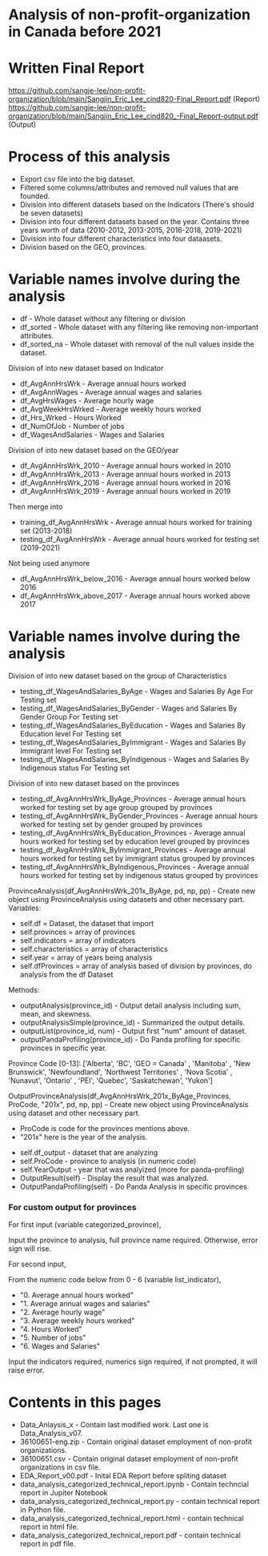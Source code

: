 # Analysis of non-profit-organization in Canada before 2021

# Written Final Report
https://github.com/sangje-lee/non-profit-organization/blob/main/Sangjin_Eric_Lee_cind820-Final_Report.pdf (Report)
https://github.com/sangje-lee/non-profit-organization/blob/main/Sangjin_Eric_Lee_cind820_-Final_Report-output.pdf (Output)

# Process of this analysis
<ul>
  <li>Export csv file into the big dataset.</li>
  <li>Filtered some columns/attributes and removed null values that are founded.</li>
  <li>Division into different datasets based on the Indicators (There's should be seven datasets)</li>
  <li>Division into four different datasets based on the year. Contains three years worth of data (2010-2012, 2013-2015, 2016-2018, 2019-2021)</li>
  <li>Division into four different characteristics into four dataasets.</li>
  <li>Division based on the GEO, provinces.</li>  
</ul>


# Variable names involve during the analysis

<ul>
  <li>df - Whole dataset without any filtering or division</li>
  <li>df_sorted - Whole dataset with any filtering like removing non-important attributes.</li>
  <li>df_sorted_na - Whole dataset with removal of the null values inside the dataset.</li>
</ul>

Division of into new dataset based on Indicator
<ul>
  <li>df_AvgAnnHrsWrk     - Average annual hours worked</li>
  <li>df_AvgAnnWages      - Average annual wages and salaries</li>
  <li>df_AvgHrsWages      - Average hourly wage</li>
  <li>df_AvgWeekHrsWrked  - Average weekly hours worked</li>
  <li>df_Hrs_Wrked        - Hours Worked</li>
  <li>df_NumOfJob         - Number of jobs</li>
  <li>df_WagesAndSalaries - Wages and Salaries</li>
</ul>

Division of into new dataset based on the GEO/year
<ul>
  <li>df_AvgAnnHrsWrk_2010       - Average annual hours worked in 2010</li>
  <li>df_AvgAnnHrsWrk_2013       - Average annual hours worked in 2013</li>
  <li>df_AvgAnnHrsWrk_2016       - Average annual hours worked in 2016</li>
  <li>df_AvgAnnHrsWrk_2019       - Average annual hours worked in 2019</li>
</ul>
Then merge into
<ul>
  <li>training_df_AvgAnnHrsWrk       - Average annual hours worked for training set (2013-2018) </li>
  <li>testing_df_AvgAnnHrsWrk        - Average annual hours worked for testing set (2019-2021) </li>
</ul>
Not being used anymore
<ul>
  <li>df_AvgAnnHrsWrk_below_2016 - Average annual hours worked below 2016</li>
  <li>df_AvgAnnHrsWrk_above_2017 - Average annual hours worked above 2017</li>
</ul>

# Variable names involve during the analysis
Division of into new dataset based on the group of Characteristics
<ul>
  <li>testing_df_WagesAndSalaries_ByAge          - Wages and Salaries By Age For Testing set</li>
  <li>testing_df_WagesAndSalaries_ByGender       - Wages and Salaries By Gender Group For Testing set</li>
  <li>testing_df_WagesAndSalaries_ByEducation    - Wages and Salaries By Education level For Testing set</li>
  <li>testing_df_WagesAndSalaries_ByImmigrant    - Wages and Salaries By Immigrant level For Testing set</li>
  <li>testing_df_WagesAndSalaries_ByIndigenous   - Wages and Salaries By Indigenous status For Testing set</li>
</ul>

Division of into new dataset based on the provinces
<ul>
  <li>testing_df_AvgAnnHrsWrk_ByAge_Provinces        - Average annual hours worked for testing set by age group grouped by provinces</li>
  <li>testing_df_AvgAnnHrsWrk_ByGender_Provinces     - Average annual hours worked for testing set by gender grouped by provinces</li>
  <li>testing_df_AvgAnnHrsWrk_ByEducation_Provinces  - Average annual hours worked for testing set by education level grouped by provinces</li>
  <li>testing_df_AvgAnnHrsWrk_ByImmigrant_Provinces  - Average annual hours worked for testing set by immigrant status  grouped by provinces</li>
  <li>testing_df_AvgAnnHrsWrk_ByIndigenous_Provinces - Average annual hours worked for testing set by indigenous status grouped by provinces</li>
</ul>

ProvinceAnalysis(df_AvgAnnHrsWrk_201x_ByAge, pd, np, pp) - Create new object using ProvinceAnalysis using datasets and other necessary part.
<br />Variables:
<ul>
  <li>self.df = Dataset, the dataset that import</li>
  <li>self.provinces = array of provinces</li>
  <li>self.indicators = array of indicators</li>
  <li>self.characteristics = array of characteristics </li>
  <li>self.year = array of years being analysis</li>
  <li>self.dfProvinces = array of analysis based of division by provinces, do analysis from the df Dataset</li>
</ul>
Methods:
<ul>
  <li>outputAnalysis(province_id) - Output detail analysis including sum, mean, and skewness.</li>
  <li>outputAnalysisSimple(province_id) - Summarized the output details.</li>
  <li>outputList(province_id, num) - Output first "num" amount of dataset.</li>
  <li>outputPandaProfiling(province_id) - Do Panda profiling for specific provinces in specific year.</li>
</ul>

Province Code [0-13]:
['Alberta', 'BC', 'GEO = Canada' , 'Manitoba' , 'New Brunswick', 'Newfoundland', 'Northwest Territories' , 'Nova Scotia' , 'Nunavut', 'Ontario' , 'PEI', 'Quebec', 'Saskatchewan', 'Yukon'] <br />

OutputProvinceAnalysis(df_AvgAnnHrsWrk_201x_ByAge_Provinces, ProCode, "201x", pd, np, pp) - Create new object using ProvinceAnalysis using dataset and other necessary part.
<ul>
  <li>ProCode is code for the provinces mentions above.</li>
  <li>"201x" here is the year of the analysis.</li>
</ul>
<ul>
  <li>self.df_output - dataset that are analyzing</li>
  <li>self.ProCode - province to analysis (in numeric code)</li>
  <li>self.YearOutput - year that was analyized (more for panda-profiling)</li>
  <li>OutputResult(self) - Display the result that was analyzed.</li>
  <li>OutputPandaProfiling(self) - Do Panda Analysis in specific provinces</li>
</ul>

<h3>For custom output for provinces</h3>
<p> For first input (variable categorized_province), </p>
<p> Input the province to analysis, full province name required. Otherwise, error sign will rise. </p>
<p> For second input,</p>
<p> From the numeric code below from 0 - 6 (variable list_indicator), </p>
<ul>
  <li>"0. Average annual hours worked"</li>
  <li>"1. Average annual wages and salaries"</li>
  <li>"2. Average hourly wage"</li>
  <li>"3. Average weekly hours worked"</li>
  <li>"4. Hours Worked"</li> 
  <li>"5. Number of jobs"</li> 
  <li>"6. Wages and Salaries"</li>
</ul>
<p>Input the indicators required, numerics sign required, if not prompted, it will raise error.</p>

# Contents in this pages
<ul>
  <li>Data_Anlaysis_x - Contain last modified work. Last one is Data_Analysis_v07.</li>
  <li>36100651-eng.zip - Contain original dataset employment of non-profit organizations.</li>
  <li>36100651.csv - Contain original dataset employment of non-profit organizations in csv file.</li>
  <li>EDA_Report_v00.pdf - Inital EDA Report before spliting dataset</li>
  <li>data_analysis_categorized_technical_report.ipynb - Contain techncial report in Jupiter Notebook</li>
  <li>data_analysis_categorized_technical_report.py - contain technical report in Python file.</li>
  <li>data_analysis_categorized_technical_report.html - contain technical report in html file.</li>
  <li>data_analysis_categorized_technical_report.pdf - contain technical report in pdf file.</li>
</ul>
